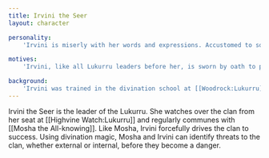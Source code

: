 ```yaml
---
title: Irvini the Seer
layout: character

personality:
    'Irvini is miserly with her words and expressions. Accustomed to solitary rumination at Highvine Watch, she has a tendency to abandon conversations before they''ve finished. However, she is in fact extremely attentive and rarely misses a single detail. She tries to redirect people''s thoughts and throw them off balance in order to confuse them into revealing some information she''s after.'

motives:
    'Irvini, like all Lukurru leaders before her, is sworn by oath to protect the Lukurru clan and its members from harm. In her time serving the clan, she has worked tirelessly in her duty and has excelled as a result. However, she is also motivated by consideration for her unruly son [[Perlen the Destined]]. She is often frustrated by Perlen''s behavior, who sometimes seems to act opposite to the clan''s needs, but still tries to protect him.'

background:
    'Irvini was trained in the divination school at [[Woodrock:Lukurru]].'
---
```


Irvini the Seer is the leader of the Lukurru. She watches over the clan from her seat at [[Highvine Watch:Lukurru]] and regularly communes with [[Mosha the All-knowing]]. Like Mosha, Irvini forcefully drives the clan to success. Using divination magic, Mosha and Irvini can identify threats to the clan, whether external or internal, before they become a danger.
